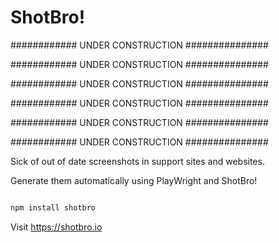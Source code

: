 
# ShotBro!

############ UNDER CONSTRUCTION ###############

############ UNDER CONSTRUCTION ###############

############ UNDER CONSTRUCTION ###############

############ UNDER CONSTRUCTION ###############

############ UNDER CONSTRUCTION ###############

############ UNDER CONSTRUCTION ###############

Sick of out of date screenshots in support sites and websites.  

Generate them automatically using PlayWright and ShotBro!

```bash

npm install shotbro

```

Visit https://shotbro.io